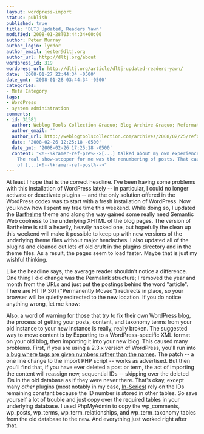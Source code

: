 ```yaml
---
layout: wordpress-import
status: publish
published: true
title: 'DLTJ Updated, Readers Yawn'
modified: 2008-01-28T03:44:34+00:00
author: Peter Murray
author_login: lyrdor
author_email: jester@dltj.org
author_url: http://dltj.org/about
wordpress_id: 319
wordpress_url: http://dltj.org/article/dltj-updated-readers-yawn/
date: '2008-01-27 22:44:34 -0500'
date_gmt: '2008-01-28 03:44:34 -0500'
categories:
- Meta Category
tags:
- WordPress
- system administration
comments:
- id: 31581
  author: Weblog Tools Collection &raquo; Blog Archive &raquo; Reformatting WordPress
  author_email: ''
  author_url: http://weblogtoolscollection.com/archives/2008/02/25/reformatting-wordpress/
  date: '2008-02-26 12:25:18 -0500'
  date_gmt: '2008-02-26 17:25:18 -0500'
  content: "<!--%kramer-ref-pre%-->[...] talked about my own experience on my blog.
    The real show-stopper for me was the renumbering of posts. That caused all sorts
    of [...]<!--%kramer-ref-post%-->"
---
```

<p>At least I hope that is the correct headline.  I've been having some problems with this installation of WordPress lately -- in particular, I could no longer activate or deactivate plugins -- and the only solution offered in the WordPress codex was to start with a fresh installation of WordPress.  Now you know how I spent my free time this weekend.  While doing so, I updated the <a href="http://www.plaintxt.org/themes/barthelme/">Barthelme</a> theme and along the way gained some really need Semantic Web coolness to the underlying XHTML of the blog pages.  The version of Barthelme is still a heavily, heavily hacked one, but hopefully the clean up this weekend will make it possible to keep up with new versions of the underlying theme files without major headaches.  I also updated all of the plugins and cleaned out lots of old cruft in the plugins directory and in the theme files.  As a result, the pages seem to load faster.  Maybe that is just my wishful thinking.</p>
<p>Like the headline says, the average reader shouldn't notice a difference.  One thing I did change was the Permalink structure; I removed the year and month from the URLs and just put the postings behind the word "article".  There are HTTP 301 ("Permanently Moved") redirects in place, so your browser will be quietly redirected to the new location.  If you do notice anything wrong, let me know:<br />
<!--cforms--></p>
<p>Also, a word of warning for those that try to fix their own WordPress blog, the process of getting your posts, content, and taxonomy terms from your old instance to your new instance is really, really broken.  The suggested way to move content is by Exporting to a WordPress-specific XML format on your old blog, then importing it into your new blog.  This caused many problems.  First, if you are using a 2.3.x version of WordPress, you'll run into <a href="http://trac.wordpress.org/ticket/5330">a bug where tags are given numbers rather than the names</a>.  The patch -- a one line change to the import PHP script -- works as advertised.  But then you'll find that, if you have ever deleted a post or term, the act of importing the content will reassign new, sequential IDs -- skipping over the deleted IDs in the old database as if they were never there.  That's okay, except many <em>other</em> plugins (most notably in my case, <a href="http://wordpress.org/extend/plugins/in-series/">In-Series</a>) rely on the IDs remaining constant because the ID number is stored in other tables.  So save yourself a lot of trouble and just copy over the required tables in your underlying database.  I used PhpMyAdmin to copy the wp_comments, wp_posts, wp_terms, wp_term_relationships, and wp_term_taxonomy tables from the old database to the new.  And everything just worked right after that.</p>
